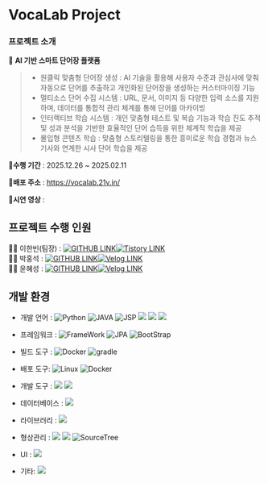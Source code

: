 # VocaLab Project

### 프로젝트 소개

🌟 <b>AI 기반 스마트 단어장 플랫폼</b><br/>
 > - 원클릭 맞춤형 단어장 생성 : AI 기술을 활용해 사용자 수준과 관심사에 맞춰 자동으로 단어를 추출하고 개인화된 단어장을 생성하는 커스터마이징 기능<br/>
 > - 멀티소스 단어 수집 시스템 : URL, 문서, 이미지 등 다양한 입력 소스를 지원하며, 데이터를 통합적 관리 체계를 통해 단어를 아카이빙<br/>
 > - 인터랙티브 학습 시스템 : 개인 맞춤형 테스트 및 복습 기능과 학습 진도 추적 및 성과 분석을 기반한 효율적인 단어 습득을 위한 체계적 학습을 제공<br/>
 > - 몰입형 콘텐츠 학습 : 맞춤형 스토리텔링을 통한 흥미로운 학습 경험과 뉴스 기사와 연계한 시사 단어 학습을 제공<br/>

<b>📌수행 기간</b> : 2025.12.26 ~ 2025.02.11

<b>📌배포 주소</b> : https://vocalab.21v.in/

<b>📌시연 영상</b> : <!-- 예시 [![Video Label](http://img.youtube.com/vi/1rwYc-_ZuvE/0.jpg)](https://youtu.be/1rwYc-_ZuvE) --> <br/>

## 프로젝트 수행 인원
 👨‍💻 이한빈(팀장) : [<img alt="GITHUB LINK" src="https://img.shields.io/badge/github-181717?style=flat&logo=github&logoColor=white"/>](https://github.com/Dev21V)[<img alt="Tistory LINK" src="https://img.shields.io/badge/tistory-eb531f?style=flat&logo=tistory&logoColor=white"/>](https://dev21v.tistory.com/) <br />
 🧑‍💻 박홍석 : [<img alt="GITHUB LINK" src="https://img.shields.io/badge/github-181717?style=flat&logo=github&logoColor=white"/>](https://github.com/Seok7975)[<img alt="Velog LINK" src="https://img.shields.io/badge/velog-20C997?style=flat&logo=velog&logoColor=white"/>](https://velog.io/@seok7975/posts)<br />
 👩‍💻 윤혜성 : [<img alt="GITHUB LINK" src="https://img.shields.io/badge/github-181717?style=flat&logo=github&logoColor=white"/>](https://github.com/s2ongYoon)[<img alt="Velog LINK" src="https://img.shields.io/badge/velog-20C997?style=flat&logo=velog&logoColor=white"/>](https://velog.io/@comete_yoon/posts)<br />

## 개발 환경
- 개발 언어 : <img alt="Python" src ="https://img.shields.io/badge/Python-3776AB.svg?&style=flat&logo=Python&logoColor=white"/> <img alt="JAVA" src="https://img.shields.io/badge/Java-007396?style=flat&logo=oracle&logoColor=white" /> <img alt="JSP" src="https://img.shields.io/badge/JSP-FF7200?style=flat&logo=eclipseide&logoColor=white"/> <img src="https://img.shields.io/badge/JavaScript-F7DF1E?style=flat&logo=JavaScript&logoColor=black" /> <img src="https://img.shields.io/badge/HTML5-E34F26?style=flat&logo=html5&logoColor=white"/> <img src="https://img.shields.io/badge/CSS3-1572B6?style=flat&logo=CSS3&logoColor=white" />
  
- 프레임워크 : <img alt="FrameWork" src="https://img.shields.io/badge/Spring Boot-6DB33F?style=flat&logo=springboot&logoColor=white"/> <img alt="JPA" src="https://img.shields.io/badge/JPA-59666C?style=flat&logo=hibernate&logoColor=white" /> <img alt="BootStrap" src="https://img.shields.io/badge/BootStrap:5.3.0-7952B3?style=flat&logo=bootstrap&logoColor=white" />

- 빌드 도구 : <img alt="Docker" src="https://img.shields.io/badge/Docker-2496ED?style=flat&logo=Docker&logoColor=white"/> <img alt="gradle" src="https://img.shields.io/badge/Gradle-02303A?style=flat&logo=Gradle&logoColor=white"/>

- 배포 도구: <img alt="Linux" src="https://img.shields.io/badge/Linux-FCC624?style=flat&logo=Linux&logoColor=black"/> <img alt="Docker" src="https://img.shields.io/badge/Docker-2496ED?style=flat&logo=Docker&logoColor=white"/> 

- 개발 도구 : <img src="https://img.shields.io/badge/IntelliJIDEA-000000?style=flat&logo=intellijidea&logoColor=white"/> <img src="https://img.shields.io/badge/Visual Studio Code-007ACC?style=flat&logo=visualstudiocode&logoColor=white"/>

- 데이터베이스 : <img src="https://img.shields.io/badge/MySQL-4479A1?style=flat&logo=mysql&logoColor=white" />

- 라이브러리 : <img src="https://img.shields.io/badge/jQuery-0769AD?style=flat&logo=jquery&logoColor=white" />

- 형상관리 : <img src="https://img.shields.io/badge/Git-000000?style=flat&logo=git&logoColor=white" /> <img src="https://img.shields.io/badge/GitHub-000000?style=flat&logo=github&logoColor=white" /> <img  alt="SourceTree" src="https://img.shields.io/badge/SourceTree-0052CC?style=flat&logo=sourcetree&logoColor=white" />

- UI : <img src="https://img.shields.io/badge/Figma-F05032?style=flat&logo=figma&logoColor=white" />

- 기타: <img src="https://img.shields.io/badge/Gemini API-8E75B2?style=flat&logo=google gemini&logoColor=white" />

<!--
## VocaLab 주요 기능

### 회원가입/회원탈퇴
> - 
> - 
> - 
### 아이디/비밀번호 찾기
> - 
> - 
> - 
### 로그인
> - 
> - 
> - 
### 메인
> - 
> - 
> - 
### 단어
> - 
> - 
> - 
### 단어장
> - 
> - 
> - 
### 컨텐츠
> - 
> - 
> - 
### 마이페이지
> - 
> - 
> - 
### 게시판
> - 
> - 
> - 

-->

